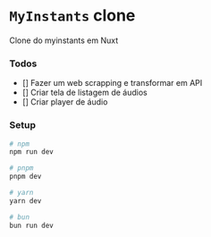 # `MyInstants` clone

Clone do myinstants em Nuxt

### Todos

- [] Fazer um web scrapping e transformar em API
- [] Criar tela de listagem de áudios
- [] Criar player de áudio

### Setup

```bash
# npm
npm run dev

# pnpm
pnpm dev

# yarn
yarn dev

# bun
bun run dev
```

